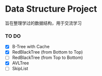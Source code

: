 # Data Structure Project

旨在整理学过的数据结构，用于交流学习



### TO DO

- [x] B-Tree with Cache
- [x] RedBlackTree (from Bottom to Top)
- [ ] RedBlackTree (from Top to Bottom)
- [x] AVLTree
- [ ] SkipList